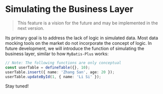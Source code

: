# Simulating the Business Layer

> This feature is a vision for the future and may be implemented in the next version.

Its primary goal is to address the lack of logic in simulated data. Most data mocking tools on the market do not incorporate the concept of logic. In future development, we will introduce the function of simulating the business layer, similar to how `MyBatis-Plus` works:

```ts
// Note: The following functions are only conceptual
const userTable = defineTable({}, 10);
userTable.insert({ name: 'Zhang San', age: 20 });
userTable.updateById(1, { name: 'Li Si' });
```

Stay tuned!
